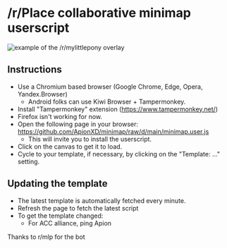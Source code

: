 # /r/Place collaborative minimap userscript

![example of the /r/mylittlepony overlay](https://i.imgur.com/gseABgb.png)

## Instructions

* Use a Chromium based browser (Google Chrome, Edge, Opera, Yandex.Browser)
  * Android folks can use Kiwi Browser + Tampermonkey.
* Install "Tampermonkey" extension (https://www.tampermonkey.net/)
* Firefox isn't working for now. 
* Open the following page in your browser: <https://github.com/ApionXD/minimap/raw/d/main/minimap.user.js>
  * This will invite you to install the userscript.
* Click on the canvas to get it to load.
* Cycle to your template, if necessary, by clicking on the "Template: ..." setting.

## Updating the template

* The latest template is automatically fetched every minute.
* Refresh the page to fetch the latest script
* To get the template changed:
  * For ACC alliance, ping Apion

Thanks to r/mlp for the bot